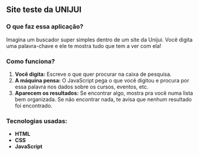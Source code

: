 ## Site teste da UNIJUI 

### **O que faz essa aplicação?**

Imagina um buscador super simples dentro de um site da Unijui. Você digita uma palavra-chave e ele te mostra tudo que tem a ver com ela!

### Como funciona?

1. **Você digita:** Escreve o que quer procurar na caixa de pesquisa.
2. **A máquina pensa:** O JavaScript pega o que você digitou e procura por essa palavra nos dados sobre os cursos, eventos, etc. 
3. **Aparecem os resultados:** Se encontrar algo, mostra pra você numa lista bem organizada. Se não encontrar nada, te avisa que nenhum resultado foi encontrado.

### Tecnologias usadas:

* **HTML**
* **CSS** 
* **JavaScript** 
